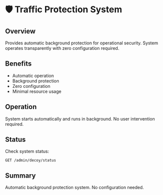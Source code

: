 # 🛡️ Traffic Protection System

## Overview

Provides automatic background protection for operational security. System operates transparently with zero configuration required.

## Benefits

- Automatic operation
- Background protection
- Zero configuration
- Minimal resource usage

## Operation

System starts automatically and runs in background. No user intervention required.

## Status

Check system status:
```
GET /admin/decoy/status
```

## Summary

Automatic background protection system. No configuration needed.
